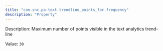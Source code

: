```yaml
---
title: "com.snc.pa.text.trendline_points_for.frequency"
description: "Property"
---
```


Description: Maximum number of points visible in the text analytics trend-line

Value: `30`